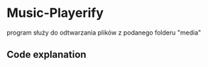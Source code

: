 # Music-Playerify
program służy do odtwarzania plików z podanego folderu "media"

## Code explanation 